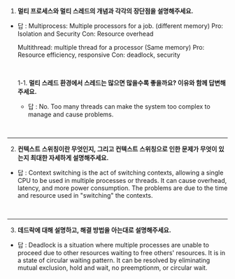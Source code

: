 1. **멀티 프로세스와 멀티 스레드의 개념과 각각의 장단점을 설명해주세요.** 

- 답 : Multiprocess: Multiple processors for a job. (different memory)
        Pro: Isolation and Security
        Con: Resource overhead

    Multithread: multiple thread for a processor (Same memory)
        Pro: Resource efficiency, responsive
        Con: deadlock, security


    <br>
   
    1-1. **멀티 스레드 환경에서 스레드는 많으면 많을수록 좋을까요? 이유와 함께 답변해주세요.**

    - 답 : No. Too many threads can make the system too complex to manage and cause problems.

<br>

---
2. **컨텍스트 스위칭이란 무엇인지, 그리고 컨텍스트 스위칭으로 인한 문제가 무엇이 있는지 최대한 자세하게 설명해주세요.**

- 답 : Context switching is the act of switching contexts, allowing a single CPU to be used in multiple processes or threads. It can cause overhead, latency, and more power consumption. The problems are due to the time and resource used in "switching" the contexts.

<br>

---
3. **데드락에 대해 설명하고, 해결 방법을 아는대로 설명해주세요.**

- 답 : Deadlock is a situation where multiple processes are unable to proceed due to other resources waiting to free others' resources. It is in a state of circular waiting pattern.
It can be resolved by eliminating mutual exclusion, hold and wait, no preemptionm, or circular wait.